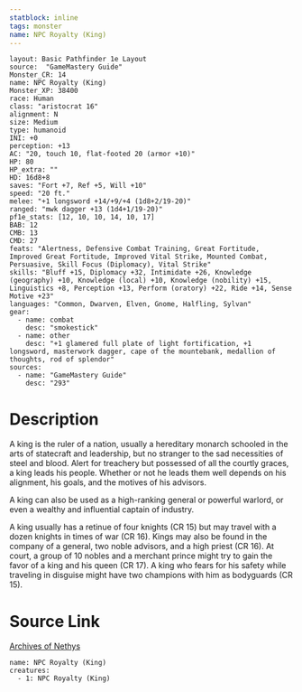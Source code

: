 ```yaml
---
statblock: inline
tags: monster
name: NPC Royalty (King)
---
```

```statblock
layout: Basic Pathfinder 1e Layout
source:  "GameMastery Guide"
Monster_CR: 14
name: NPC Royalty (King)
Monster_XP: 38400
race: Human
class: "aristocrat 16"
alignment: N
size: Medium
type: humanoid
INI: +0
perception: +13
AC: "20, touch 10, flat-footed 20 (armor +10)"
HP: 80
HP_extra: ""
HD: 16d8+8
saves: "Fort +7, Ref +5, Will +10"
speed: "20 ft."
melee: "+1 longsword +14/+9/+4 (1d8+2/19-20)"
ranged: "mwk dagger +13 (1d4+1/19-20)"
pf1e_stats: [12, 10, 10, 14, 10, 17]
BAB: 12
CMB: 13
CMD: 27
feats: "Alertness, Defensive Combat Training, Great Fortitude, Improved Great Fortitude, Improved Vital Strike, Mounted Combat, Persuasive, Skill Focus (Diplomacy), Vital Strike"
skills: "Bluff +15, Diplomacy +32, Intimidate +26, Knowledge (geography) +10, Knowledge (local) +10, Knowledge (nobility) +15, Linguistics +8, Perception +13, Perform (oratory) +22, Ride +14, Sense Motive +23"
languages: "Common, Dwarven, Elven, Gnome, Halfling, Sylvan"
gear:
  - name: combat
    desc: "smokestick"
  - name: other
    desc: "+1 glamered full plate of light fortification, +1 longsword, masterwork dagger, cape of the mountebank, medallion of thoughts, rod of splendor"
sources:
  - name: "GameMastery Guide"
    desc: "293"
```
# Description
A king is the ruler of a nation, usually a hereditary monarch schooled in the arts of statecraft and leadership, but no stranger to the sad necessities of steel and blood. Alert for treachery but possessed of all the courtly graces, a king leads his people. Whether or not he leads them well depends on his alignment, his goals, and the motives of his advisors.

A king can also be used as a high-ranking general or powerful warlord, or even a wealthy and influential captain of industry.

A king usually has a retinue of four knights (CR 15) but may travel with a dozen knights in times of war (CR 16). Kings may also be found in the company of a general, two noble advisors, and a high priest (CR 16). At court, a group of 10 nobles and a merchant prince might try to gain the favor of a king and his queen (CR 17). A king who fears for his safety while traveling in disguise might have two champions with him as bodyguards (CR 15).
# Source Link
[Archives of Nethys](https://aonprd.com/NPCDisplay.aspx?ItemName=Royalty%20(King))
```encounter-table
name: NPC Royalty (King)
creatures:
  - 1: NPC Royalty (King)
```
